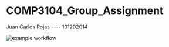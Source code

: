 # COMP3104_Group_Assignment
Juan Carlos Rojas ---- 101202014

![example workflow](https://github.com/bycold1/COMP3104_Group_Assignment/actions/workflows/testing.yml/badge.svg)
